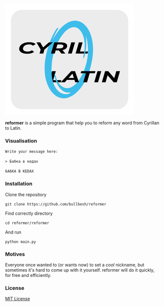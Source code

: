<img src="https://github.com/bullbesh/reformer/blob/main/reformer/image/reformer.png" width="420" height="360">

**reformer** is a simple program that help you to reform any word from Cyrillan to Latin.

### Visualisation
```
Write your message here:

> Бабка в кедах

6A6KA B KEDAX
```

### Installation
Clone the repository
```
git clone https://github.com/bullbesh/reformer
```

Find correctly directory
```
cd reformer/reformer
```
And run
```
python main.py
```

### Motives
Everyone once wanted to (or wants now) to set a _cool_ nickname, but sometimes it's hard to come up with it yourself. reformer will do it quickly, for free and efficiently.

### License
[MIT License](https://github.com/bullbesh/reformer/blob/main/LICENSE)